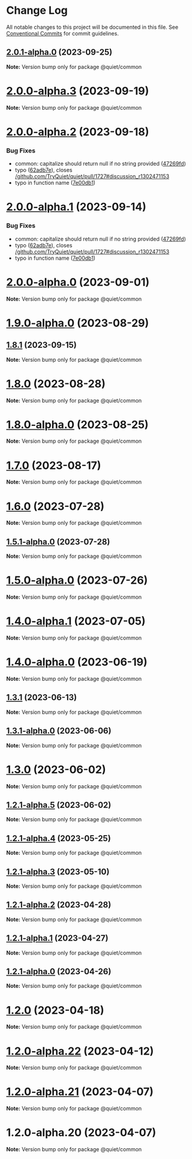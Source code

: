 # Change Log

All notable changes to this project will be documented in this file.
See [Conventional Commits](https://conventionalcommits.org) for commit guidelines.

## [2.0.1-alpha.0](https://github.com/ZbayApp/monorepo/compare/@quiet/common@2.0.0-alpha.3...@quiet/common@2.0.1-alpha.0) (2023-09-25)

**Note:** Version bump only for package @quiet/common





# [2.0.0-alpha.3](https://github.com/TryQuiet/quiet/compare/@quiet/common@2.0.0-alpha.2...@quiet/common@2.0.0-alpha.3) (2023-09-19)

**Note:** Version bump only for package @quiet/common





# [2.0.0-alpha.2](https://github.com/TryQuiet/quiet/compare/@quiet/common@1.8.1...@quiet/common@2.0.0-alpha.2) (2023-09-18)


### Bug Fixes

* common:  capitalize should return null if no string provided ([47269fd](https://github.com/TryQuiet/quiet/commit/47269fd48150c93cb6ede2bf833be05d5f893ab8))
* typo ([62adb7e](https://github.com/TryQuiet/quiet/commit/62adb7e3a11cee2da9418f11a79d38c871fb684e)), closes [/github.com/TryQuiet/quiet/pull/1727#discussion_r1302471153](https://github.com//github.com/TryQuiet/quiet/pull/1727/issues/discussion_r1302471153)
* typo in function name ([7e00db1](https://github.com/TryQuiet/quiet/commit/7e00db1eb8d868cfe6682a1fa75f7e90b3a496bb))





# [2.0.0-alpha.1](https://github.com/TryQuiet/quiet/compare/@quiet/common@2.0.0-alpha.0...@quiet/common@2.0.0-alpha.1) (2023-09-14)


### Bug Fixes

* common:  capitalize should return null if no string provided ([47269fd](https://github.com/TryQuiet/quiet/commit/47269fd48150c93cb6ede2bf833be05d5f893ab8))
* typo ([62adb7e](https://github.com/TryQuiet/quiet/commit/62adb7e3a11cee2da9418f11a79d38c871fb684e)), closes [/github.com/TryQuiet/quiet/pull/1727#discussion_r1302471153](https://github.com//github.com/TryQuiet/quiet/pull/1727/issues/discussion_r1302471153)
* typo in function name ([7e00db1](https://github.com/TryQuiet/quiet/commit/7e00db1eb8d868cfe6682a1fa75f7e90b3a496bb))





# [2.0.0-alpha.0](https://github.com/TryQuiet/quiet/compare/@quiet/common@1.9.0-alpha.0...@quiet/common@2.0.0-alpha.0) (2023-09-01)

**Note:** Version bump only for package @quiet/common





# [1.9.0-alpha.0](/compare/@quiet/common@1.8.0...@quiet/common@1.9.0-alpha.0) (2023-08-29)
## [1.8.1](https://github.com/TryQuiet/quiet/compare/@quiet/common@1.8.0...@quiet/common@1.8.1) (2023-09-15)

**Note:** Version bump only for package @quiet/common





# [1.8.0](/compare/@quiet/common@1.8.0-alpha.0...@quiet/common@1.8.0) (2023-08-28)

**Note:** Version bump only for package @quiet/common





# [1.8.0-alpha.0](https://github.com/TryQuiet/quiet/compare/@quiet/common@1.7.0...@quiet/common@1.8.0-alpha.0) (2023-08-25)

**Note:** Version bump only for package @quiet/common





# [1.7.0](https://github.com/TryQuiet/quiet/compare/@quiet/common@1.6.0...@quiet/common@1.7.0) (2023-08-17)

**Note:** Version bump only for package @quiet/common





# [1.6.0](https://github.com/ZbayApp/monorepo/compare/@quiet/common@1.5.1-alpha.0...@quiet/common@1.6.0) (2023-07-28)

**Note:** Version bump only for package @quiet/common





## [1.5.1-alpha.0](https://github.com/ZbayApp/monorepo/compare/@quiet/common@1.5.0-alpha.0...@quiet/common@1.5.1-alpha.0) (2023-07-28)

**Note:** Version bump only for package @quiet/common





# [1.5.0-alpha.0](https://github.com/ZbayApp/monorepo/compare/@quiet/common@1.4.0-alpha.1...@quiet/common@1.5.0-alpha.0) (2023-07-26)

**Note:** Version bump only for package @quiet/common





# [1.4.0-alpha.1](https://github.com/TryQuiet/quiet/compare/@quiet/common@1.4.0-alpha.0...@quiet/common@1.4.0-alpha.1) (2023-07-05)

**Note:** Version bump only for package @quiet/common





# [1.4.0-alpha.0](https://github.com/ZbayApp/monorepo/compare/@quiet/common@1.3.1...@quiet/common@1.4.0-alpha.0) (2023-06-19)

**Note:** Version bump only for package @quiet/common





## [1.3.1](https://github.com/TryQuiet/quiet/compare/@quiet/common@1.3.1-alpha.0...@quiet/common@1.3.1) (2023-06-13)

**Note:** Version bump only for package @quiet/common





## [1.3.1-alpha.0](https://github.com/TryQuiet/quiet/compare/@quiet/common@1.3.0...@quiet/common@1.3.1-alpha.0) (2023-06-06)

**Note:** Version bump only for package @quiet/common





# [1.3.0](https://github.com/TryQuiet/quiet/compare/@quiet/common@1.2.1-alpha.5...@quiet/common@1.3.0) (2023-06-02)

**Note:** Version bump only for package @quiet/common





## [1.2.1-alpha.5](https://github.com/TryQuiet/quiet/compare/@quiet/common@1.2.1-alpha.4...@quiet/common@1.2.1-alpha.5) (2023-06-02)

**Note:** Version bump only for package @quiet/common





## [1.2.1-alpha.4](https://github.com/TryQuiet/quiet/compare/@quiet/common@1.2.1-alpha.3...@quiet/common@1.2.1-alpha.4) (2023-05-25)

**Note:** Version bump only for package @quiet/common





## [1.2.1-alpha.3](https://github.com/TryQuiet/quiet/compare/@quiet/common@1.2.1-alpha.2...@quiet/common@1.2.1-alpha.3) (2023-05-10)

**Note:** Version bump only for package @quiet/common





## [1.2.1-alpha.2](https://github.com/TryQuiet/quiet/compare/@quiet/common@1.2.1-alpha.1...@quiet/common@1.2.1-alpha.2) (2023-04-28)

**Note:** Version bump only for package @quiet/common





## [1.2.1-alpha.1](https://github.com/TryQuiet/quiet/compare/@quiet/common@1.2.1-alpha.0...@quiet/common@1.2.1-alpha.1) (2023-04-27)

**Note:** Version bump only for package @quiet/common





## [1.2.1-alpha.0](https://github.com/TryQuiet/quiet/compare/@quiet/common@1.2.0...@quiet/common@1.2.1-alpha.0) (2023-04-26)

**Note:** Version bump only for package @quiet/common





# [1.2.0](https://github.com/TryQuiet/quiet/compare/@quiet/common@1.2.0-alpha.22...@quiet/common@1.2.0) (2023-04-18)

**Note:** Version bump only for package @quiet/common





# [1.2.0-alpha.22](https://github.com/TryQuiet/quiet/compare/@quiet/common@1.2.0-alpha.21...@quiet/common@1.2.0-alpha.22) (2023-04-12)

**Note:** Version bump only for package @quiet/common





# [1.2.0-alpha.21](https://github.com/ZbayApp/monorepo/compare/@quiet/common@1.2.0-alpha.20...@quiet/common@1.2.0-alpha.21) (2023-04-07)

**Note:** Version bump only for package @quiet/common





# 1.2.0-alpha.20 (2023-04-07)

**Note:** Version bump only for package @quiet/common
